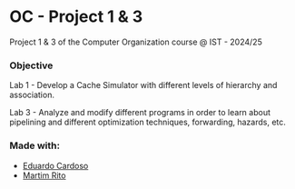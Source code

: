 # OC - Project 1 & 3
Project 1 & 3 of the Computer Organization course @ IST - 2024/25

### Objective
Lab 1 - Develop a Cache Simulator with different levels of hierarchy and association.

Lab 3 - Analyze and modify different programs in order to learn about pipelining and different optimization techniques, forwarding, hazards, etc.

### Made with:
- [Eduardo Cardoso](https://github.com/eduardopalricas33)
- [Martim Rito](https://github.com/Martim-Rito)
